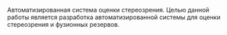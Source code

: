 Автоматизированная система оценки стереозрения. Целью данной работы является разработка автоматизированной системы для оценки стереозрения и фузионных резервов. 
